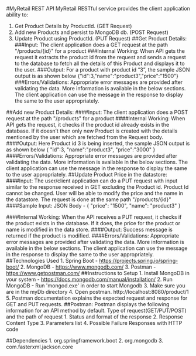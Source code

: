 ﻿#MyRetail REST API
MyRetail RESTful service provides the client application ability to:
1.	Get Product Details by ProductId. (GET Request)
2.	Add new Products and persist to MongoDB db. (POST Request)
3.	Update Product using ProductId. (PUT Request)
##Get Product Details:
###Input: The client application does a GET request at the path "/products/{id}" for a product
###Internal Working: When API gets the request it extracts the product id from the request and sends a request to the database to fetch all the details of this Product and displays it to the user.
###Output: For a product with product id “3”, the sample JSON output is as shown below
{"id":3,"name":"product3","price":"1500"}
###Errors/Validations: Appropriate error messages are provided after validating the data. More information is available in the below sections. The client application can use the message in the response to display the same to the user appropriately.

##Add new Product Details:
####Input: 
The client application does a POST request at the path "/products" for a product
####Internal Working: 
When API gets the request, it checks if the product id already exists in the database. If it doesn’t then only new Product is created with the details mentioned by the user which are fetched from the Request body.
####Output: 
Here Product id 3 is being inserted, the sample JSON output is as shown below
{
	"id":3,
	"name":"product3",
	"price":"3000"
}
####Errors/Validations: 
Appropriate error messages are provided after validating the data. More information is available in the below sections. The client application can use the message in the response to display the same to the user appropriately.
##Update Product Price in the datastore:
####Input: 
The user/client application can do a PUT request with input similar to the response received in GET excluding the Product id. Product Id cannot be changed. User will be able to modify the price and the name in the datastore. The request is done at the same path "/products/{id}"
####Sample Input: 
JSON Body - {
	"price": "1500",
	"name": "product3"
}

####Internal Working: 
When the API receives a PUT request, it checks if the product exists in the database. If it does, the price for the product or name is modified in the data store.
####Output: 
Success message is returned if the product is modified.
####Errors/Validations: 
Appropriate error messages are provided after validating the data. More information is available in the below sections. The client application can use the message in the response to display the same to the user appropriately.
##Technologies Used
	1.	Spring Boot - https://projects.spring.io/spring-boot/
	2.	MongoDB - https://www.mongodb.com/
	3.	Postman - https://www.getpostman.com/
##Instructions to Setup
	1.	Install MongoDB in your system - https://docs.mongodb.com/manual/installation/
	2.	Run MongoDB - Run 'mongod.exe' in order to start Mongodb
	3.	Make sure you are in the myDb directory
	4.	Open postman. http://localhost:8080/product/1
	5.	Postman documentation explains the expected request and response for GET and PUT requests.
##Postman:
Postman displays the following information for an API method by default. 
 Type of request(GET/PUT/POST) and the path of request
	1.	Status and format of the response
	2.	Response Content Type
	3.	Parameters list
	4.	Possible Failure Responses with HTTP code

##Dependencies
	1. org.springframework.boot
	2. org.mongodb
	3. com.fasterxml.jackson.core
 




































































































